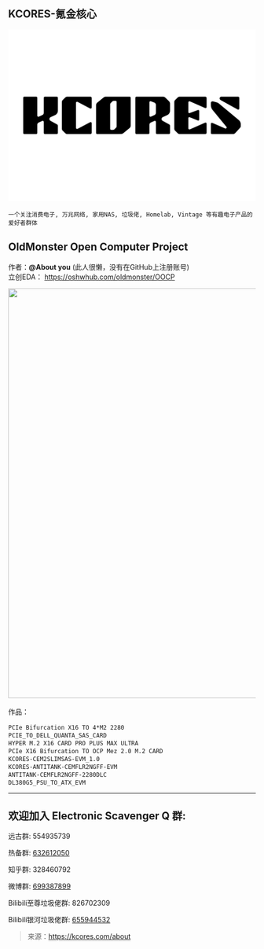 ## KCORES-氪金核心

<!-- ![kcoers-logo](/images/kcores-logo.svg) -->

<img style="width: 50000px; height: 350px;" 
src= "https://raw.githubusercontent.com/KCORES/kcores-logo/faaaac37b7b171f0902c3d208d89fef596f10ad8/assets/images/kcores-logo.svg">

```
一个关注消费电子, 万兆网络, 家用NAS, 垃圾佬, Homelab, Vintage 等有趣电子产品的爱好者群体
```

<!-- <iframe  src="https://kcores.com/reading" height="200" width="500">  </ifrmae> -->

## OldMonster Open Computer Project
作者：**@About you** (此人很懒，没有在GitHub上注册账号)       
立创EDA： https://oshwhub.com/oldmonster/OOCP

<img style="width: 1200px; height: 834px;" src= "https://image.lceda.cn/pullimage/KWliW1KDpyT4wkG8Uc9o1UqOLkIND0Xa30iCLiIs.jpeg">

作品：
```
PCIe Bifurcation X16 TO 4*M2 2280
PCIE_TO_DELL_QUANTA_SAS_CARD
HYPER M.2 X16 CARD PRO PLUS MAX ULTRA
PCIe X16 Bifurcation TO OCP Mez 2.0 M.2 CARD
KCORES-CEM2SLIMSAS-EVM_1.0
KCORES-ANTITANK-CEMFLR2NGFF-EVM
ANTITANK-CEMFLR2NGFF-2280DLC
DL380G5_PSU_TO_ATX_EVM
```

-------------------------------------------------------
## 欢迎加入 Electronic Scavenger Q 群:

远古群: 554935739

热备群: <font color=#C0C0C0>[632612050](https://jq.qq.com/?_wv=1027&k=im2JuyEz)</font>

知乎群: 328460792

微博群: <font color=red>[699387899](https://jq.qq.com/?_wv=1027&k=BQADzNr4)</font>

Bilibili至尊垃圾佬群: 826702309

Bilibili银河垃圾佬群: <font color=#8A2BE2>[655944532](https://jq.qq.com/?_wv=1027&k=gF6zd3z9)</font>


> 来源：https://kcores.com/about